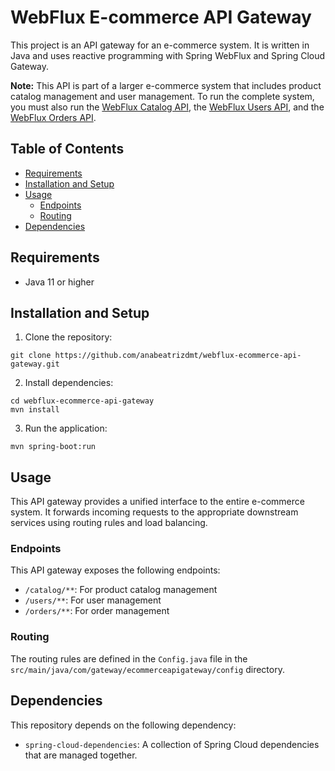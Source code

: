 # WebFlux E-commerce API Gateway

This project is an API gateway for an e-commerce system. It is written in Java and uses reactive programming with Spring WebFlux and Spring Cloud Gateway.

**Note:** This API is part of a larger e-commerce system that includes product catalog management and user management. To run the complete system, you must also run the [WebFlux Catalog API](https://github.com/anabeatrizdmt/webflux-catalog), the [WebFlux Users API](https://github.com/anabeatrizdmt/webflux-users), and the [WebFlux Orders API](https://github.com/anabeatrizdmt/webflux-orders).


## Table of Contents

- [Requirements](#requirements)
- [Installation and Setup](#installation-and-setup)
- [Usage](#usage)
  - [Endpoints](#endpoints)
  - [Routing](#routing)
- [Dependencies](#dependencies)
  
  
## Requirements

- Java 11 or higher

## Installation and Setup

1. Clone the repository:

```
git clone https://github.com/anabeatrizdmt/webflux-ecommerce-api-gateway.git

```

2. Install dependencies:

```
cd webflux-ecommerce-api-gateway
mvn install
```

3. Run the application:

```
mvn spring-boot:run
```

## Usage

This API gateway provides a unified interface to the entire e-commerce system. It forwards incoming requests to the appropriate downstream services using routing rules and load balancing.

### Endpoints

This API gateway exposes the following endpoints:

- `/catalog/**`: For product catalog management
- `/users/**`: For user management
- `/orders/**`: For order management

### Routing

The routing rules are defined in the `Config.java` file in the `src/main/java/com/gateway/ecommerceapigateway/config` directory. 


## Dependencies

This repository depends on the following dependency:

- `spring-cloud-dependencies`: A collection of Spring Cloud dependencies that are managed together.
